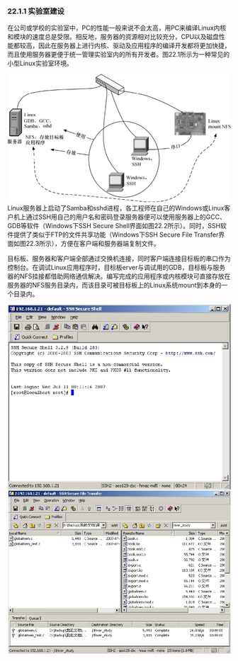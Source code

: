 ### 22.1.1 实验室建设

在公司或学校的实验室中，PC的性能一般来说不会太高，用PC来编译Linux内核和模块的速度总是受限。相反地，服务器的资源相对比较充分，CPU以及磁盘性能都较高，因此在服务器上进行内核、驱动及应用程序的编译开发都将更加快捷，而且使用服务器更便于统一管理实验室内的所有开发者。图22.1所示为一种常见的小型Linux实验室环境。

![P584_52650.jpg](../images/P584_52650.jpg)
Linux服务器上启动了Samba和sshd进程，各工程师在自己的Windows或Linux客户机上通过SSH用自己的用户名和密码登录服务器便可以使用服务器上的GCC、GDB等软件（Windows下SSH Secure Shell界面如图22.2所示）。同时，SSH软件提供了类似于FTP的文件共享功能（Windows下SSH Secure File Transfer界面如图22.3所示），方便在客户端和服务器端复制文件。

目标板、服务器和客户端全部通过交换机连接，同时客户端连接目标板的串口作为控制台。在调试Linux应用程序时，目标板erver与调试用的GDB，目标板与服务器的NFS挂接都借助网络通信解决。编写完成的应用程序或内核模块可直接存放在服务器的NFS服务目录内，而该目录可被目标板上的Linux系统mount到本身的一个目录内。



![P585_52666.jpg](../images/P585_52666.jpg)
![P585_52677.jpg](../images/P585_52677.jpg)
